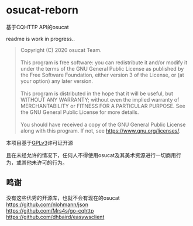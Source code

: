 # osucat-reborn

基于CQHTTP API的osucat

readme is work in progress..

> Copyright (C) 2020 osucat Team. <br><br>
This program is free software: you can redistribute it and/or modify
it under the terms of the GNU General Public License as published by
the Free Software Foundation, either version 3 of the License, or
(at your option) any later version.<br><br>
This program is distributed in the hope that it will be useful,
but WITHOUT ANY WARRANTY; without even the implied warranty of
MERCHANTABILITY or FITNESS FOR A PARTICULAR PURPOSE.  See the
GNU General Public License for more details.<br><br>
You should have received a copy of the GNU General Public License
along with this program.  If not, see <https://www.gnu.org/licenses/>.

本项目基于[GPLv3](https://www.gnu.org/licenses/gpl-3.0.html "GPLv3")许可证开源

且在未经允许的情况下，任何人不得使用osucat及其美术资源进行一切商用行为，或其他未许可的行为。

## 鸣谢
没有这些优秀的开源库，也就不会有现在的osucat<br>
https://github.com/nlohmann/json<br>
https://github.com/Mrs4s/go-cqhttp<br>
https://github.com/dhbaird/easywsclient
